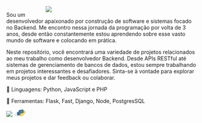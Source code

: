 <img src="https://raw.githubusercontent.com/MicaelliMedeiros/micaellimedeiros/master/image/computer-illustration.png" min-width="400px" max-width="400px" width="400px" align="right">

<p align="left"> 

Sou um desenvolvedor apaixonado por construção de software e sistemas focado no Backend. Me encontro nessa jornada da programação por volta de 3 anos, desde então constantemente estou aprendendo sobre esse vasto mundo de software e colocando em prática.

Neste repositório, você encontrará uma variedade de projetos relacionados ao meu trabalho como desenvolvedor Backend. Desde APIs RESTful até sistemas de gerenciamento de bancos de dados, estou sempre trabalhando em projetos interessantes e desafiadores. Sinta-se à vontade para explorar meus projetos e dar feedback ou colaborar.


</p>

<p align="left">
  🦄 Linguagens: Python, JavaScript e PHP
</p>

<p align="left">
  💼 Ferramentas: Flask, Fast, Django, Node, PostgresSQL
</p>



  <a href="https://www.linkedin.com/in/pedro-vieira-4b1a391a3/" alt="LinkedIn">
  <img src="https://img.shields.io/badge/-Linkedin-0e76a8?style=flat-square&logo=Linkedin&logoColor=white&link=LINK-DO-SEU-LINKEDIN" /></a>

  <a href="https://pypi.org/user/PedroV8/">
    <img src="assets/pypi.svg" height="20" width="30" />
  </a>
</p>